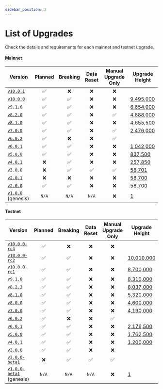 ```yaml
---
sidebar_position: 2
---
```


# List of Upgrades

Check the details and requirements for each mainnet and testnet upgrade. 

#### Mainnet

| Version                                                                  | Planned | Breaking | Data Reset | Manual Upgrade Only | Upgrade Height                                            |
|--------------------------------------------------------------------------|:-------:|:--------:| :--------: | :-----------------: |-----------------------------------------------------------|
| [`v10.0.1`](https://github.com/evmos/evmos/releases/tag/v10.0.1)         |    ✅    |    ❌     |     ❌      |          ❌          |                                                           |
| [`v10.0.0`](https://github.com/evmos/evmos/releases/tag/v10.0.0)         |    ✅    |    ✅     |     ❌      |          ❌          | [9,495,000](https://www.mintscan.io/evmos/blocks/9495000) |
| [`v9.1.0`](https://github.com/evmos/evmos/releases/tag/v9.1.0)           |    ✅    |    ✅     |     ❌      |          ❌          | [6,654,000](https://www.mintscan.io/evmos/blocks/6654000) |
| [`v8.2.0`](https://github.com/evmos/evmos/releases/tag/v8.2.0)           |    ✅    |    ✅     |     ❌      |          ✅          | [4,888,000](https://www.mintscan.io/evmos/blocks/4888000) |
| [`v8.1.0`](https://github.com/evmos/evmos/releases/tag/v8.1.0)           |    ✅    |    ✅     |     ❌      |          ❌          | [4,655,500](https://www.mintscan.io/evmos/blocks/4655500) |
| [`v7.0.0`](https://github.com/evmos/evmos/releases/tag/v7.0.0)           |    ✅    |    ✅     |     ❌      |          ✅          | [2,476,000](https://www.mintscan.io/evmos/blocks/2476000) |
| [`v6.0.2`](https://github.com/evmos/evmos/releases/tag/v6.0.2)           |    ✅    |    ❌     |     ❌      |          ✅          |                                                           |
| [`v6.0.1`](https://github.com/evmos/evmos/releases/tag/v6.0.1)           |    ✅    |    ✅     |     ❌      |          ❌          | [1,042,000](https://www.mintscan.io/evmos/blocks/1042000) |
| [`v5.0.0`](https://github.com/evmos/evmos/releases/tag/v5.0.0)           |    ✅    |    ✅     |     ❌      |          ❌          | [837,500](https://www.mintscan.io/evmos/blocks/837500)    |
| [`v4.0.1`](https://github.com/evmos/evmos/releases/tag/v4.0.1)           |    ❌    |    ✅     |     ❌      |          ❌          | [257,850](https://www.mintscan.io/evmos/blocks/257850)    |
| [`v3.0.0`](https://github.com/evmos/evmos/releases/tag/v3.0.0)           |    ❌    |    ✅     |     ✅      |          ✅          | [58,701](https://www.mintscan.io/evmos/blocks/58701)      |
| [`v2.0.1`](https://github.com/evmos/evmos/releases/tag/v2.0.1)           |    ❌    |    ❌     |     ❌      |          ❌          | [58,700](https://www.mintscan.io/evmos/blocks/58700)      |
| [`v2.0.0`](https://github.com/evmos/evmos/releases/tag/v2.0.0)           |    ✅    |    ✅     |     ❌      |          ❌          | [58,700](https://www.mintscan.io/evmos/blocks/58700)      |
| [`v1.0.0`](https://github.com/evmos/evmos/releases/tag/v1.0.0) (genesis) |  `N/A`  |  `N/A`   |   `N/A`    |          ❌          | [1](https://www.mintscan.io/evmos/blocks/1)               |

#### Testnet

| Version                                                                              | Planned | Breaking | Data Reset | Manual Upgrade Only | Upgrade Height                                                          |
|--------------------------------------------------------------------------------------| :-----: | :------: | :--------: | :-----------------: |-------------------------------------------------------------------------|
| [`v10.0.0-rc4`](https://github.com/evmos/evmos/releases/tag/v10.0.0-rc4)             |    ✅    |    ❌     |     ❌      |          ❌          |                                                                         |
| [`v10.0.0-rc2`](https://github.com/evmos/evmos/releases/tag/v10.0.0-rc2)             |    ✅    |    ✅     |     ❌      |          ❌          | [10,010,000](https://testnet.mintscan.io/evmos-testnet/blocks/10010000) |
| [`v10.0.0-rc1`](https://github.com/evmos/evmos/releases/tag/v10.0.0-rc1)             |    ✅    |    ✅     |     ❌      |          ❌          | [8,700,000](https://testnet.mintscan.io/evmos-testnet/blocks/8700000)   |
| [`v9.1.0`](https://github.com/evmos/evmos/releases/tag/v9.1.0)                       |    ✅    |    ✅     |     ❌      |          ❌          | [8,310,000](https://testnet.mintscan.io/evmos-testnet/blocks/8310000)   |
| [`v8.2.3`](https://github.com/evmos/evmos/releases/tag/v8.2.3)                       |    ✅    |    ✅     |     ❌      |          ❌          | [8,037,000](https://testnet.mintscan.io/evmos-testnet/blocks/8037000)   |
| [`v8.1.0`](https://github.com/evmos/evmos/releases/tag/v8.1.0)                       |    ✅    |    ✅     |     ❌      |          ❌          | [5,320,000](https://testnet.mintscan.io/evmos-testnet/blocks/5320000)   |
| [`v8.0.0`](https://github.com/evmos/evmos/releases/tag/v8.0.0)                       |    ✅    |    ✅     |     ❌      |          ❌          | [4,600,000](https://testnet.mintscan.io/evmos-testnet/blocks/4600000)   |
| [`v7.0.0`](https://github.com/evmos/evmos/releases/tag/v7.0.0)                       |    ✅    |    ✅     |     ❌      |          ❌          | [4,190,000](https://testnet.mintscan.io/evmos-testnet/blocks/4190000)   |
| [`v6.0.2`](https://github.com/evmos/evmos/releases/tag/v6.0.2)                       |    ✅    |    ❌     |     ❌      |          ✅          |                                                                         |
| [`v6.0.1`](https://github.com/evmos/evmos/releases/tag/v6.0.1)                       |    ✅    |    ✅     |     ❌      |          ❌          | [2,176,500](https://testnet.mintscan.io/evmos-testnet/blocks/2176500)   |
| [`v5.0.0`](https://github.com/evmos/evmos/releases/tag/v5.0.0)                       |    ✅    |    ✅     |     ❌      |          ❌          | [1,762,500](https://testnet.mintscan.io/evmos-testnet/blocks/1762500)   |
| [`v4.0.1`](https://github.com/evmos/evmos/releases/tag/v4.0.1)                       |    ✅    |    ✅     |     ❌      |          ❌          | [1,200,000](https://testnet.mintscan.io/evmos-testnet/blocks/1200000)   |
| [`v3.0.0`](https://github.com/evmos/evmos/releases/tag/v3.0.0)                       |    ✅    |    ✅     |     ❌      |          ❌          |                                                                         |
| [`v3.0.0-beta1`](https://github.com/evmos/evmos/releases/tag/v3.0.0-beta1)           |    ❌    |    ✅     |     ✅      |          ✅          |                                                                         |
| [`v1.0.0-beta1`](https://github.com/evmos/evmos/releases/tag/v1.0.0-beta1) (genesis) |  `N/A`  |  `N/A`   |   `N/A`    |          ❌          | [1](https://testnet.mintscan.io/evmos-testnet/blocks/1)                 |